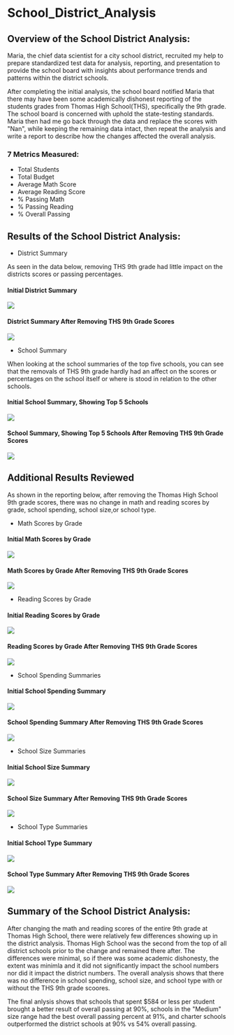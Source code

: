 # School_District_Analysis
## Overview of the School District Analysis: 

Maria, the chief data scientist for a city school district, recruited my help to prepare standardized test data for analysis, reporting, and presentation to provide the school board with insights about performance trends and patterns within the district schools. 

After completing the initial analysis, the school board notified Maria that there may have been some academically dishonest reporting of the students grades from Thomas High School(THS), specifically the 9th grade. The school board is concerned with uphold the state-testing standards. Maria then had me go back through the data and replace the scores with "Nan", while keeping the remaining data intact, then repeat the analysis and write a report to describe how the changes affected the overall analysis.

### 7 Metrics Measured:
- Total Students
- Total Budget
- Average Math Score
- Average Reading Score
- % Passing Math
- % Passing Reading
- % Overall Passing

## Results of the School District Analysis:

- District Summary

As seen in the data below, removing THS 9th grade had little impact on the districts scores or passing percentages.

#### Initial District Summary 
<img src= 'Resources/district_summary.png'>

#### District Summary After Removing THS 9th Grade Scores 
<img src= 'Resources/district_summary_no_ths9.png'>

- School Summary

When looking at the school summaries of the top five schools, you can see that the removals of THS 9th grade hardly had an affect on the scores or percentages on the school itself or where is stood in relation to the other schools.

#### Initial School Summary, Showing Top 5 Schools
<img src= 'Resources/top_five_schools.png'>

#### School Summary, Showing Top 5 Schools After Removing THS 9th Grade Scores
<img src= 'Resources/top_five_schools_no_ths9.png'>


## Additional Results Reviewed

As shown in the reporting below, after removing the Thomas High School 9th grade scores, there was no change in math and reading scores by grade, school spending, school size,or school type.

- Math Scores by Grade

#### Initial Math Scores by Grade 
<img src= 'Resources/math_test_scores_all.png'>   

#### Math Scores by Grade After Removing THS 9th Grade Scores
<img src= 'Resources/math_test_scores_no_ths9.png'>

- Reading Scores by Grade

#### Initial Reading Scores by Grade
<img src= 'Resources/reading_test_scores_all.png'> 

#### Reading Scores by Grade After Removing THS 9th Grade Scores
<img src= 'Resources/reading_test_scores_no_ths9.png'>

- School Spending Summaries

#### Initial School Spending Summary
<img src= 'Resources/school_spending_summary.png'>

#### School Spending Summary After Removing THS 9th Grade Scores
<img src= 'Resources/school_spending_summary_no_ths9.png'>



- School Size Summaries

#### Initial School Size Summary
<img src= 'Resources/school_size_summary.png'>

#### School Size Summary After Removing THS 9th Grade Scores
<img src= 'Resources/school_size_summary_no_ths9.png'>


- School Type Summaries

#### Initial School Type Summary
<img src= 'Resources/school_type_summary.png'>

#### School Type Summary After Removing THS 9th Grade Scores
<img src= 'Resources/school_type_summary_no_ths9.png'>


## Summary of the School District Analysis: 
After changing the math and reading scores of the entire 9th grade at Thomas High School, there were relatively few differences showing up in the district analysis. Thomas High School was the second from the top of all district schools prior to the change and remained there after. The differences were minimal, so if there was some academic dishonesty, the extent was minimla and it did not significantly impact the school numbers nor did it impact the district numbers. The overall analysis shows that there was no difference in school spending, school size, and school type with or without the THS 9th grade scoores.

The final anlysis shows that schools that spent $584 or less per student brought a better result of overall passing at 90%, schools in the "Medium" size range had the best overall passing percent at 91%, and charter schools outperformed the district schools at 90% vs 54% overall passing.
